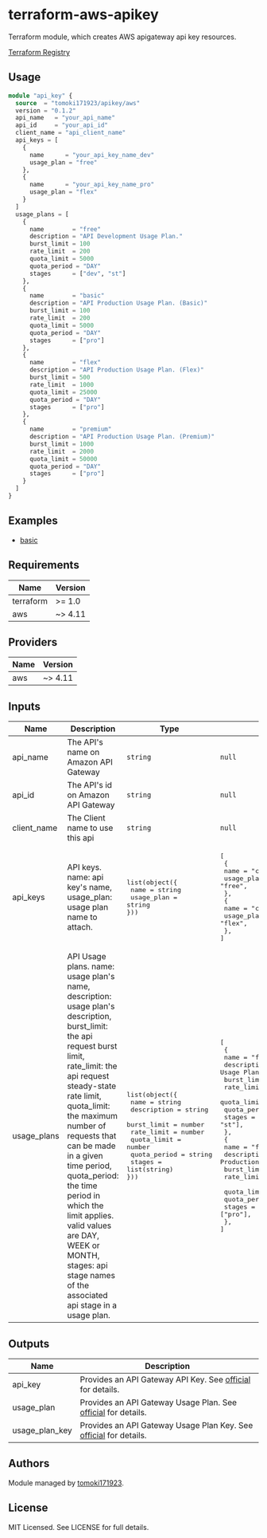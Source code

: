 # terraform-aws-apikey

Terraform module, which creates AWS apigateway api key resources.

[Terraform Registry](https://registry.terraform.io/modules/tomoki171923/apikey/aws/latest)

## Usage

```terraform
module "api_key" {
  source  = "tomoki171923/apikey/aws"
  version = "0.1.2"
  api_name   = "your_api_name"
  api_id     = "your_api_id"
  client_name = "api_client_name"
  api_keys = [
    {
      name      = "your_api_key_name_dev"
      usage_plan = "free"
    },
    {
      name      = "your_api_key_name_pro"
      usage_plan = "flex"
    }
  ]
  usage_plans = [
    {
      name        = "free"
      description = "API Development Usage Plan."
      burst_limit = 100
      rate_limit  = 200
      quota_limit = 5000
      quota_period = "DAY"
      stages      = ["dev", "st"]
    },
    {
      name        = "basic"
      description = "API Production Usage Plan. (Basic)"
      burst_limit = 100
      rate_limit  = 200
      quota_limit = 5000
      quota_period = "DAY"
      stages      = ["pro"]
    },
    {
      name        = "flex"
      description = "API Production Usage Plan. (Flex)"
      burst_limit = 500
      rate_limit  = 1000
      quota_limit = 25000
      quota_period = "DAY"
      stages      = ["pro"]
    },
    {
      name        = "premium"
      description = "API Production Usage Plan. (Premium)"
      burst_limit = 1000
      rate_limit  = 2000
      quota_limit = 50000
      quota_period = "DAY"
      stages      = ["pro"]
    }
  ]
}
```

## Examples

* [basic](https://github.com/tomoki171923/terraform-aws-apikey/tree/main/examples/basic/)

## Requirements

| Name      | Version |
| --------- | ------- |
| terraform | >= 1.0  |
| aws       | ~> 4.11 |

## Providers

| Name | Version |
| ---- | ------- |
| aws  | ~> 4.11 |

## Inputs

| Name        | Description                                                                                                                                                                                                                                                                                                                                                                                                                              | Type                                                                                                                                                                                                     | Default                                                                                                                                                                                                                                                                                                                                                                                                                                             | Required |
| ----------- | ---------------------------------------------------------------------------------------------------------------------------------------------------------------------------------------------------------------------------------------------------------------------------------------------------------------------------------------------------------------------------------------------------------------------------------------- | -------------------------------------------------------------------------------------------------------------------------------------------------------------------------------------------------------- | --------------------------------------------------------------------------------------------------------------------------------------------------------------------------------------------------------------------------------------------------------------------------------------------------------------------------------------------------------------------------------------------------------------------------------------------------- | :------: |
| api_name    | The API's name on Amazon API Gateway                                                                                                                                                                                                                                                                                                                                                                                                     | `string` | `null` |   yes    |
| api_id      | The API's id on Amazon API Gateway                                                                                                                                                                                                                                                                                                                                                                                                       | `string` | `null` |   yes    |
| client_name | The Client name to use this api                                                                                                                                                                                                                                                                                                                                                                                                          | `string` | `null` |   no    |
| api_keys    | API keys. name: api key's name, usage_plan: usage plan name to attach.                                                                                                                                                                                                                                                                                                                                                                   | <pre>list(object({<br> name = string<br> usage_plan = string<br>}))</pre>                                                                                                                                | <pre>[<br> {<br> name = "client-a-dev-key", <br> usage_plan = "free", <br> }, <br> {<br> name = "client-a-pro-key", <br> usage_plan = "flex", <br> }, <br>]</pre>                                                                                                                                                                                                                                                                                   |    no    |
| usage_plans | API Usage plans. name: usage plan's name, description: usage plan's description, burst_limit: the api request burst limit, rate_limit: the api request steady-state rate limit, quota_limit: the maximum number of requests that can be made in a given time period, quota_period: the time period in which the limit applies. valid values are DAY, WEEK or MONTH, stages: api stage names of the associated api stage in a usage plan. | <pre>list(object({<br> name = string<br> description = string<br> burst_limit = number<br> rate_limit = number<br> quota_limit = number<br> quota_period = string<br> stages = list(string)<br>}))</pre> | <pre>[<br> {<br> name = "free", <br> description = "API Development Usage Plan.", <br> burst_limit = 100, <br> rate_limit = 200, <br> quota_limit = 5000, <br> quota_period = "DAY", <br> stages = ["dev", "st"], <br> }, <br> {<br> name = "flex", <br> description = "API Production Usage Plan.", <br> burst_limit = 300, <br> rate_limit = 600, <br> quota_limit = 15000, <br> quota_period = "DAY", <br> stages = ["pro"], <br> }, <br>]</pre> |    no    |

## Outputs

| Name           | Description                                                                                                                                                                 |
| -------------- | --------------------------------------------------------------------------------------------------------------------------------------------------------------------------- |
| api_key        | Provides an API Gateway API Key. See [official](https://registry.terraform.io/providers/hashicorp/aws/latest/docs/resources/api_gateway_api_key) for details.               |
| usage_plan     | Provides an API Gateway Usage Plan. See [official](https://registry.terraform.io/providers/hashicorp/aws/latest/docs/resources/api_gateway_usage_plan) for details.         |
| usage_plan_key | Provides an API Gateway Usage Plan Key. See [official](https://registry.terraform.io/providers/hashicorp/aws/latest/docs/resources/api_gateway_usage_plan_key) for details. |

## Authors

Module managed by [tomoki171923](https://github.com/tomoki171923).

## License

MIT Licensed. See LICENSE for full details.
